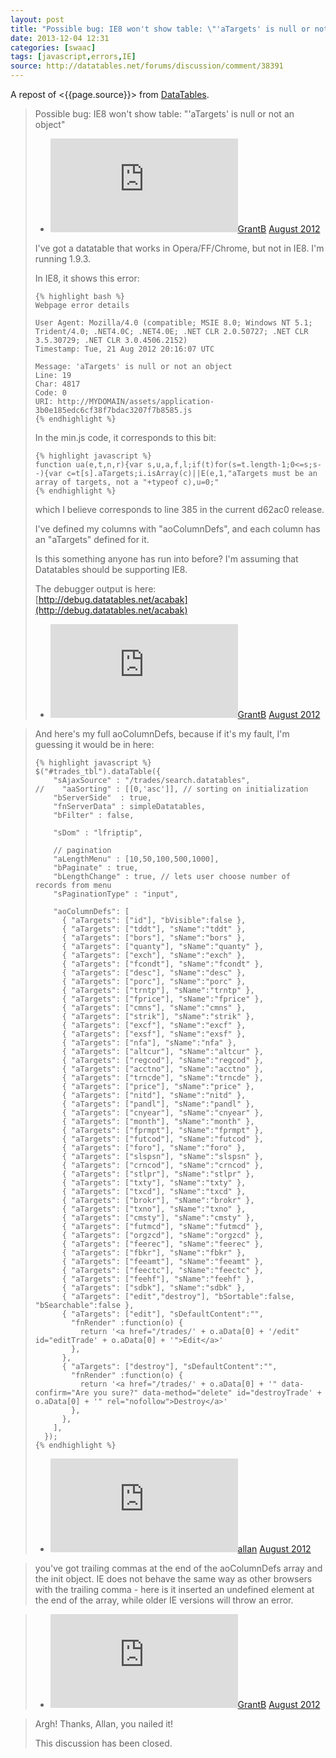 ```yaml
---
layout: post
title: "Possible bug: IE8 won't show table: \"'aTargets' is null or not an object\" - DataTables forums"
date: 2013-12-04 12:31
categories: [swaac]
tags: [javascript,errors,IE]
source: http://datatables.net/forums/discussion/comment/38391
---
```

A repost of <{{page.source}}> from [DataTables](http://datatables.net).


> Possible bug: IE8 won't show table: "'aTargets' is null or not an object"
> 
> -   [![GrantB](https://secure.gravatar.com/avatar.php?gravatar_id=a7e05f5df16cb68c49d913edfabf9065&default=http%3A%2F%2Fdatatables.net%2Fforums%2Fplugins%2FGravatar%2Fdefault.gif&size=40)](/forums/profile/26442/GrantB "GrantB")[GrantB](/forums/profile/26442/GrantB) [August 2012](/forums/discussion/11436/possible-bug-ie8-wont-show-table-atargets-is-null-or-not-an-object/p1)
> 
> I've got a datatable that works in Opera/FF/Chrome, but not in IE8. I'm running 1.9.3.  
>        
> In IE8, it shows this error:  
> 
>     {% highlight bash %}
>     Webpage error details
> 
>     User Agent: Mozilla/4.0 (compatible; MSIE 8.0; Windows NT 5.1; Trident/4.0; .NET4.0C; .NET4.0E; .NET CLR 2.0.50727; .NET CLR 3.5.30729; .NET CLR 3.0.4506.2152)
>     Timestamp: Tue, 21 Aug 2012 20:16:07 UTC
> 
>     Message: 'aTargets' is null or not an object
>     Line: 19
>     Char: 4817
>     Code: 0
>     URI: http://MYDOMAIN/assets/application-3b0e185edc6cf38f7bdac3207f7b8585.js
>     {% endhighlight %}
> 
>       
> In the min.js code, it corresponds to this bit:  
> 
>     {% highlight javascript %}
>     function ua(e,t,n,r){var s,u,a,f,l;if(t)for(s=t.length-1;0<=s;s--){var c=t[s].aTargets;i.isArray(c)||E(e,1,"aTargets must be an array of targets, not a "+typeof c),u=0;"
>     {% endhighlight %}
> 
> which I believe corresponds to line 385 in the current d62ac0 release.  
>        
> I've defined my columns with "aoColumnDefs", and each column has an "aTargets" defined for it.  
>        
> Is this something anyone has run into before? I'm assuming that Datatables should be supporting IE8.  
>        
> The debugger output is here:  
> [http://debug.datatables.net/acabak](http://debug.datatables.net/acabak)
> 
> -   [![GrantB](https://secure.gravatar.com/avatar.php?gravatar_id=a7e05f5df16cb68c49d913edfabf9065&default=http%3A%2F%2Fdatatables.net%2Fforums%2Fplugins%2FGravatar%2Fdefault.gif&size=40)](/forums/profile/26442/GrantB "GrantB")[GrantB](/forums/profile/26442/GrantB) [August 2012](/forums/discussion/comment/38391#Comment_38391)

> And here's my full aoColumnDefs, because if it's my fault, I'm guessing it would be in here:  
> 
>     {% highlight javascript %}
>     $("#trades_tbl").dataTable({
>         "sAjaxSource" : "/trades/search.datatables",
>     //    "aaSorting" : [[0,'asc']], // sorting on initialization
>         "bServerSide"  : true,
>         "fnServerData" : simpleDatatables,
>         "bFilter" : false,
> 
>         "sDom" : "lfriptip",
> 
>         // pagination
>         "aLengthMenu" : [10,50,100,500,1000],
>         "bPaginate" : true,
>         "bLengthChange" : true, // lets user choose number of records from menu
>         "sPaginationType" : "input",
> 
>         "aoColumnDefs": [
>           { "aTargets": ["id"], "bVisible":false },
>           { "aTargets": ["tddt"], "sName":"tddt" },
>           { "aTargets": ["bors"], "sName":"bors" },
>           { "aTargets": ["quanty"], "sName":"quanty" },
>           { "aTargets": ["exch"], "sName":"exch" },
>           { "aTargets": ["fcondt"], "sName":"fcondt" },
>           { "aTargets": ["desc"], "sName":"desc" },
>           { "aTargets": ["porc"], "sName":"porc" },
>           { "aTargets": ["trntp"], "sName":"trntp" },
>           { "aTargets": ["fprice"], "sName":"fprice" },
>           { "aTargets": ["cmns"], "sName":"cmns" },
>           { "aTargets": ["strik"], "sName":"strik" },
>           { "aTargets": ["excf"], "sName":"excf" },
>           { "aTargets": ["exsf"], "sName":"exsf" },
>           { "aTargets": ["nfa"], "sName":"nfa" },
>           { "aTargets": ["altcur"], "sName":"altcur" },
>           { "aTargets": ["regcod"], "sName":"regcod" },
>           { "aTargets": ["acctno"], "sName":"acctno" },
>           { "aTargets": ["trncde"], "sName":"trncde" },
>           { "aTargets": ["price"], "sName":"price" },
>           { "aTargets": ["nitd"], "sName":"nitd" },
>           { "aTargets": ["pandl"], "sName":"pandl" },
>           { "aTargets": ["cnyear"], "sName":"cnyear" },
>           { "aTargets": ["month"], "sName":"month" },
>           { "aTargets": ["fprmpt"], "sName":"fprmpt" },
>           { "aTargets": ["futcod"], "sName":"futcod" },
>           { "aTargets": ["foro"], "sName":"foro" },
>           { "aTargets": ["slspsn"], "sName":"slspsn" },
>           { "aTargets": ["crncod"], "sName":"crncod" },
>           { "aTargets": ["stlpr"], "sName":"stlpr" },
>           { "aTargets": ["txty"], "sName":"txty" },
>           { "aTargets": ["txcd"], "sName":"txcd" },
>           { "aTargets": ["brokr"], "sName":"brokr" },
>           { "aTargets": ["txno"], "sName":"txno" },
>           { "aTargets": ["cmsty"], "sName":"cmsty" },
>           { "aTargets": ["futmcd"], "sName":"futmcd" },
>           { "aTargets": ["orgzcd"], "sName":"orgzcd" },
>           { "aTargets": ["feerec"], "sName":"feerec" },
>           { "aTargets": ["fbkr"], "sName":"fbkr" },
>           { "aTargets": ["feeamt"], "sName":"feeamt" },
>           { "aTargets": ["feectc"], "sName":"feectc" },
>           { "aTargets": ["feehf"], "sName":"feehf" },
>           { "aTargets": ["sdbk"], "sName":"sdbk" },
>           { "aTargets": ["edit","destroy"], "bSortable":false, "bSearchable":false },
>           { "aTargets": ["edit"], "sDefaultContent":"",
>             "fnRender" :function(o) {
>               return '<a href="/trades/' + o.aData[0] + '/edit" id="editTrade' + o.aData[0] + '">Edit</a>'
>             },
>           },
>           { "aTargets": ["destroy"], "sDefaultContent":"",
>             "fnRender" :function(o) {
>               return '<a href="/trades/' + o.aData[0] + '" data-confirm="Are you sure?" data-method="delete" id="destroyTrade' + o.aData[0] + '" rel="nofollow">Destroy</a>'
>             },
>           },
>         ],
>       });
>     {% endhighlight %}
> 
> -   [![allan](https://secure.gravatar.com/avatar.php?gravatar_id=5e2528412f84f2db0280e04c7ed120a5&default=http%3A%2F%2Fdatatables.net%2Fforums%2Fplugins%2FGravatar%2Fdefault.gif&size=40)](/forums/profile/1/allan "allan")[allan](/forums/profile/1/allan) [August 2012](/forums/discussion/comment/38392#Comment_38392)

> you've got trailing commas at the end of the aoColumnDefs array and the init object. IE does not behave the same way as other browsers with the trailing comma - here is it inserted an undefined element at the end of the array, while older IE versions will throw an error.  

> -   [![GrantB](https://secure.gravatar.com/avatar.php?gravatar_id=a7e05f5df16cb68c49d913edfabf9065&default=http%3A%2F%2Fdatatables.net%2Fforums%2Fplugins%2FGravatar%2Fdefault.gif&size=40)](/forums/profile/26442/GrantB "GrantB")[GrantB](/forums/profile/26442/GrantB) [August 2012](/forums/discussion/comment/38430#Comment_38430)

> Argh! Thanks, Allan, you nailed it!
> 
> This discussion has been closed.
